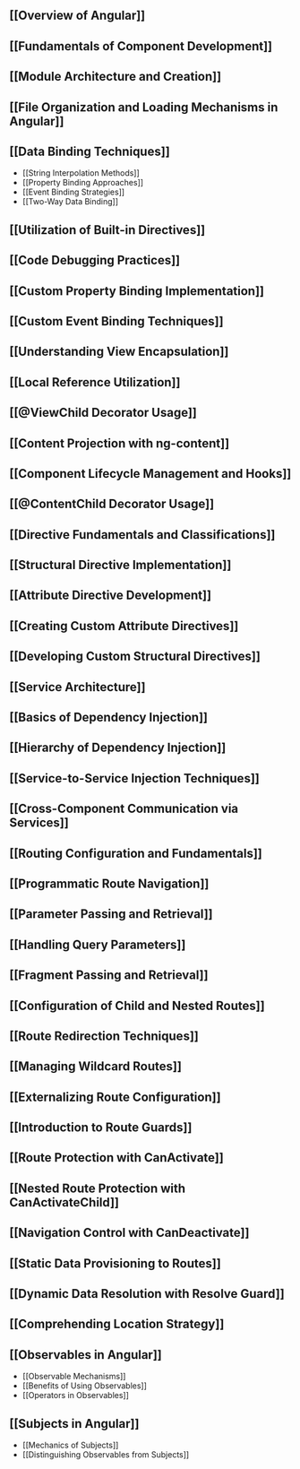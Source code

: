 
## [[Overview of Angular]]

## [[Fundamentals of Component Development]]

## [[Module Architecture and Creation]]

## [[File Organization and Loading Mechanisms in Angular]]

## [[Data Binding Techniques]]
- [[String Interpolation Methods]]
- [[Property Binding Approaches]]
- [[Event Binding Strategies]]
- [[Two-Way Data Binding]]

## [[Utilization of Built-in Directives]]

## [[Code Debugging Practices]]

## [[Custom Property Binding Implementation]]

## [[Custom Event Binding Techniques]]

## [[Understanding View Encapsulation]]

## [[Local Reference Utilization]]

## [[@ViewChild Decorator Usage]]

## [[Content Projection with ng-content]]

## [[Component Lifecycle Management and Hooks]]

## [[@ContentChild Decorator Usage]]

## [[Directive Fundamentals and Classifications]]

## [[Structural Directive Implementation]]

## [[Attribute Directive Development]]

## [[Creating Custom Attribute Directives]]

## [[Developing Custom Structural Directives]]

## [[Service Architecture]]

## [[Basics of Dependency Injection]]

## [[Hierarchy of Dependency Injection]]

## [[Service-to-Service Injection Techniques]]

## [[Cross-Component Communication via Services]]

## [[Routing Configuration and Fundamentals]]

## [[Programmatic Route Navigation]]

## [[Parameter Passing and Retrieval]]

## [[Handling Query Parameters]]

## [[Fragment Passing and Retrieval]]

## [[Configuration of Child and Nested Routes]]

## [[Route Redirection Techniques]]

## [[Managing Wildcard Routes]]

## [[Externalizing Route Configuration]]

## [[Introduction to Route Guards]]

## [[Route Protection with CanActivate]]

## [[Nested Route Protection with CanActivateChild]]

## [[Navigation Control with CanDeactivate]]

## [[Static Data Provisioning to Routes]]

## [[Dynamic Data Resolution with Resolve Guard]]

## [[Comprehending Location Strategy]]

## [[Observables in Angular]]
- [[Observable Mechanisms]]
- [[Benefits of Using Observables]]
- [[Operators in Observables]]

## [[Subjects in Angular]]
- [[Mechanics of Subjects]]
- [[Distinguishing Observables from Subjects]]
